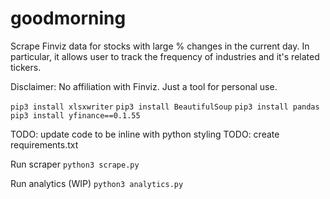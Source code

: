 # goodmorning

Scrape Finviz data for stocks with large % changes in the current day. In particular, it allows user to track the frequency of industries and it's related tickers.

Disclaimer: No affiliation with Finviz. Just a tool for personal use. 

`pip3 install xlsxwriter`
`pip3 install BeautifulSoup`
`pip3 install pandas`
`pip3 install yfinance==0.1.55`

TODO: update code to be inline with python styling
TODO: create requirements.txt

Run scraper
```python3 scrape.py```

Run analytics (WIP)
```python3 analytics.py```